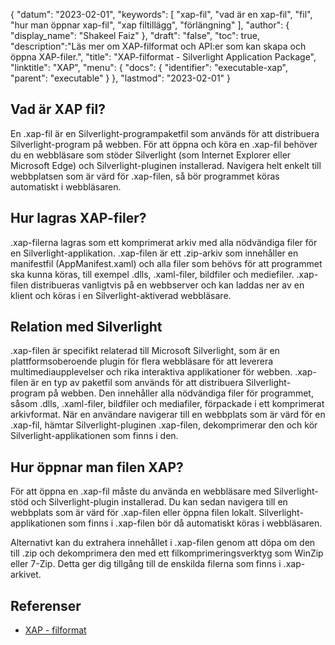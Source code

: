 {
"datum": "2023-02-01",
  "keywords": [
"xap-fil",
"vad är en xap-fil",
"fil",
"hur man öppnar xap-fil",
"xap filtillägg",
"förlängning"
],
  "author": {
"display_name": "Shakeel Faiz"
},
"draft": "false",
"toc": true,
  "description":"Läs mer om XAP-filformat och API:er som kan skapa och öppna XAP-filer.",
"title": "XAP-filformat - Silverlight Application Package",
  "linktitle": "XAP",
  "menu": {
    "docs": {
      "identifier": "executable-xap",
      "parent": "executable"
}
},
"lastmod": "2023-02-01"
}

## Vad är XAP fil?

En .xap-fil är en Silverlight-programpaketfil som används för att distribuera Silverlight-program på webben. För att öppna och köra en .xap-fil behöver du en webbläsare som stöder Silverlight (som Internet Explorer eller Microsoft Edge) och Silverlight-pluginen installerad. Navigera helt enkelt till webbplatsen som är värd för .xap-filen, så bör programmet köras automatiskt i webbläsaren.

## Hur lagras XAP-filer?

.xap-filerna lagras som ett komprimerat arkiv med alla nödvändiga filer för en Silverlight-applikation. .xap-filen är ett .zip-arkiv som innehåller en manifestfil (AppManifest.xaml) och alla filer som behövs för att programmet ska kunna köras, till exempel .dlls, .xaml-filer, bildfiler och mediefiler. .xap-filen distribueras vanligtvis på en webbserver och kan laddas ner av en klient och köras i en Silverlight-aktiverad webbläsare.

## Relation med Silverlight

.xap-filen är specifikt relaterad till Microsoft Silverlight, som är en plattformsoberoende plugin för flera webbläsare för att leverera multimediaupplevelser och rika interaktiva applikationer för webben. .xap-filen är en typ av paketfil som används för att distribuera Silverlight-program på webben. Den innehåller alla nödvändiga filer för programmet, såsom .dlls, .xaml-filer, bildfiler och mediafiler, förpackade i ett komprimerat arkivformat. När en användare navigerar till en webbplats som är värd för en .xap-fil, hämtar Silverlight-pluginen .xap-filen, dekomprimerar den och kör Silverlight-applikationen som finns i den.

## Hur öppnar man filen XAP?

För att öppna en .xap-fil måste du använda en webbläsare med Silverlight-stöd och Silverlight-plugin installerad. Du kan sedan navigera till en webbplats som är värd för .xap-filen eller öppna filen lokalt. Silverlight-applikationen som finns i .xap-filen bör då automatiskt köras i webbläsaren.

Alternativt kan du extrahera innehållet i .xap-filen genom att döpa om den till .zip och dekomprimera den med ett filkomprimeringsverktyg som WinZip eller 7-Zip. Detta ger dig tillgång till de enskilda filerna som finns i .xap-arkivet.

## Referenser
* [XAP - filformat](https://en.wikipedia.org/wiki/XAP_(file_format))

